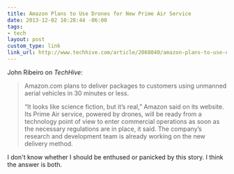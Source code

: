 ```yaml
---
title: Amazon Plans to Use Drones for New Prime Air Service
date: 2013-12-02 10:28:44 -06:00
tags:
- tech
layout: post
custom_type: link
link_url: http://www.techhive.com/article/2068040/amazon-plans-to-use-drones-to-deliver-packages.html
---
```


John Ribeiro on *TechHive*:

>Amazon.com plans to deliver packages to customers using unmanned aerial vehicles in 30 minutes or less.
>
>“It looks like science fiction, but it’s real,” Amazon said on its website. Its Prime Air service, powered by drones, will be ready from a technology point of view to enter commercial operations as soon as the necessary regulations are in place, it said. The company’s research and development team is already working on the new delivery method.

I don't know whether I should be enthused or panicked by this story. I think the answer is both.
